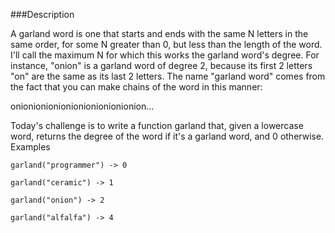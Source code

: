 ###Description

A garland word is one that starts and ends with the same N letters in the same order, for some N greater than 0,
but less than the length of the word. I'll call the maximum N for which this works the garland word's degree.
For instance, "onion" is a garland word of degree 2, because its first 2 letters "on" are the same as its last 2 letters.
The name "garland word" comes from the fact that you can make chains of the word in this manner:

onionionionionionionionionionion...

Today's challenge is to write a function garland that, given a lowercase word, returns the degree of the word if it's a
garland word, and 0 otherwise. Examples

`garland("programmer") -> 0`

`garland("ceramic") -> 1`

`garland("onion") -> 2`

`garland("alfalfa") -> 4`
